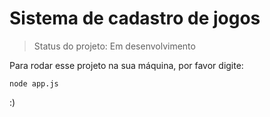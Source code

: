 <h1>Sistema de cadastro de jogos</h1>

> Status do projeto: Em desenvolvimento

Para rodar esse projeto na sua máquina, por favor digite:



```
node app.js
``` 

:)
